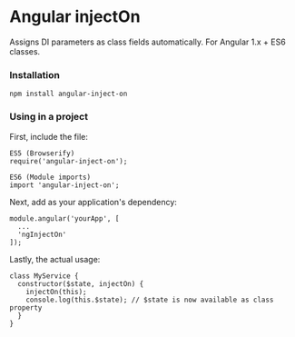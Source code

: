 # Angular injectOn

Assigns DI parameters as class fields automatically. For Angular 1.x + ES6 classes.

### Installation

````
npm install angular-inject-on
````

### Using in a project

First, include the file:
````
ES5 (Browserify)
require('angular-inject-on');

ES6 (Module imports)
import 'angular-inject-on';

````

Next, add as your application's dependency:
````
module.angular('yourApp', [
  ...
  'ngInjectOn'
]);
````

Lastly, the actual usage:
````
class MyService {
  constructor($state, injectOn) {
    injectOn(this);
    console.log(this.$state); // $state is now available as class property
  }
}
